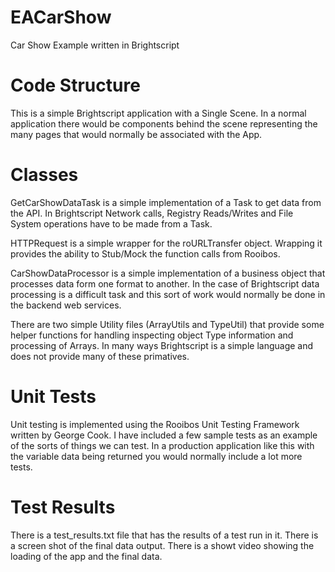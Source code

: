 # EACarShow
Car Show Example written in Brightscript

# Code Structure

This is a simple Brightscript application with a Single Scene. In a normal application there would be components behind the scene representing the many pages that would normally be associated with the App.

# Classes

GetCarShowDataTask is a simple implementation of a Task to get data from the API. In Brightscript Network calls, Registry Reads/Writes and File System operations have to be made from a Task.

HTTPRequest is a simple wrapper for the roURLTransfer object. Wrapping it provides the ability to Stub/Mock the function calls from Rooibos.

CarShowDataProcessor is a simple implementation of a business object that processes data form one format to another. In the case of Brightscript data processing is a difficult task and this sort of work would normally be done in the backend web services.

There are two simple Utility files (ArrayUtils and TypeUtil) that provide some helper functions for handling inspecting object Type information and processing of Arrays. In many ways Brightscript is a simple language and does not provide many of these primatives.

# Unit Tests

Unit testing is implemented using the Rooibos Unit Testing Framework written by George Cook. I have included a few sample tests as an example of the sorts of things we can test. In a production application like this with the variable data being returned you would normally include a lot more tests.

# Test Results

There is a test_results.txt file that has the results of a test run in it.
There is a screen shot of the final data output.
There is a showt video showing the loading of the app and the final data.
